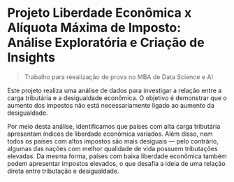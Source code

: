 # **Projeto Liberdade Econômica x Alíquota Máxima de Imposto: Análise Exploratória e Criação de Insights**
> Trabalho para reealização de prova no MBA de Data Science e AI

Este projeto realiza uma análise de dados para investigar a relação entre a carga tributária e a desigualdade econômica. O objetivo é demonstrar que o aumento dos impostos não está necessariamente ligado ao aumento da desigualdade.

Por meio desta análise, identificamos que países com alta carga tributária apresentam índices de liberdade econômica variados. Além disso, nem todos os países com altos impostos são mais desiguais — pelo contrário, algumas das nações com melhor qualidade de vida possuem tributações elevadas. Da mesma forma, países com baixa liberdade econômica também podem apresentar impostos elevados, o que desafia a ideia de uma relação direta entre tributação e desigualdade.
